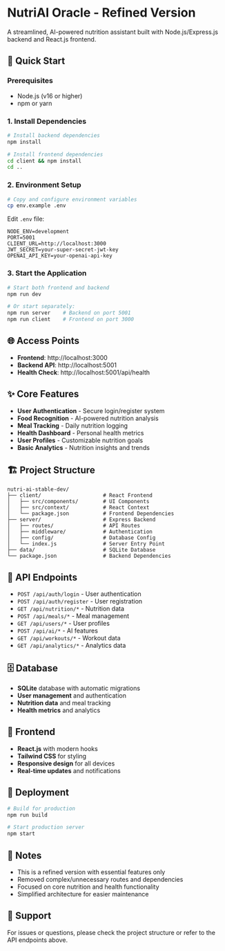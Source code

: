 # NutriAI Oracle - Refined Version

A streamlined, AI-powered nutrition assistant built with Node.js/Express.js backend and React.js frontend.

## 🚀 **Quick Start**

### **Prerequisites**
- Node.js (v16 or higher)
- npm or yarn

### **1. Install Dependencies**
```bash
# Install backend dependencies
npm install

# Install frontend dependencies
cd client && npm install
cd ..
```

### **2. Environment Setup**
```bash
# Copy and configure environment variables
cp env.example .env
```

Edit `.env` file:
```env
NODE_ENV=development
PORT=5001
CLIENT_URL=http://localhost:3000
JWT_SECRET=your-super-secret-jwt-key
OPENAI_API_KEY=your-openai-api-key
```

### **3. Start the Application**
```bash
# Start both frontend and backend
npm run dev

# Or start separately:
npm run server    # Backend on port 5001
npm run client    # Frontend on port 3000
```

## 🌐 **Access Points**
- **Frontend**: http://localhost:3000
- **Backend API**: http://localhost:5001
- **Health Check**: http://localhost:5001/api/health

## ✨ **Core Features**
- **User Authentication** - Secure login/register system
- **Food Recognition** - AI-powered nutrition analysis
- **Meal Tracking** - Daily nutrition logging
- **Health Dashboard** - Personal health metrics
- **User Profiles** - Customizable nutrition goals
- **Basic Analytics** - Nutrition insights and trends

## 🏗️ **Project Structure**
```
nutri-ai-stable-dev/
├── client/                    # React Frontend
│   ├── src/components/        # UI Components
│   ├── src/context/           # React Context
│   └── package.json           # Frontend Dependencies
├── server/                    # Express Backend
│   ├── routes/                # API Routes
│   ├── middleware/            # Authentication
│   ├── config/                # Database Config
│   └── index.js               # Server Entry Point
├── data/                      # SQLite Database
└── package.json               # Backend Dependencies
```

## 🔧 **API Endpoints**
- `POST /api/auth/login` - User authentication
- `POST /api/auth/register` - User registration
- `GET /api/nutrition/*` - Nutrition data
- `POST /api/meals/*` - Meal management
- `GET /api/users/*` - User profiles
- `POST /api/ai/*` - AI features
- `GET /api/workouts/*` - Workout data
- `GET /api/analytics/*` - Analytics data

## 🗄️ **Database**
- **SQLite** database with automatic migrations
- **User management** and authentication
- **Nutrition data** and meal tracking
- **Health metrics** and analytics

## 🎨 **Frontend**
- **React.js** with modern hooks
- **Tailwind CSS** for styling
- **Responsive design** for all devices
- **Real-time updates** and notifications

## 🚀 **Deployment**
```bash
# Build for production
npm run build

# Start production server
npm start
```

## 📝 **Notes**
- This is a refined version with essential features only
- Removed complex/unnecessary routes and dependencies
- Focused on core nutrition and health functionality
- Simplified architecture for easier maintenance

## 🤝 **Support**
For issues or questions, please check the project structure or refer to the API endpoints above.
